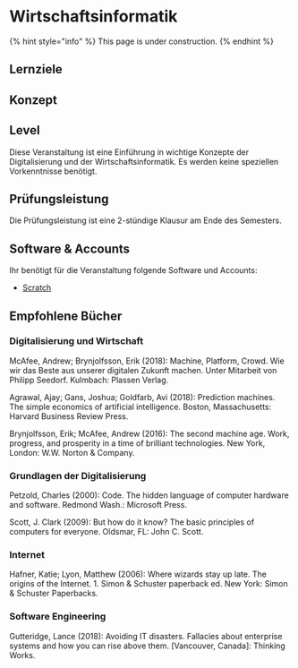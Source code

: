 # Wirtschaftsinformatik

{% hint style="info" %}
This page is under construction.
{% endhint %}

## Lernziele <a id="learning-objectives"></a>

## Konzept <a id="concept"></a>

## Level <a id="level"></a>

Diese Veranstaltung ist eine Einführung in wichtige Konzepte der Digitalisierung und der Wirtschaftsinformatik. Es werden keine speziellen Vorkenntnisse benötigt.

## Prüfungsleistung <a id="examination"></a>

Die Prüfungsleistung ist eine 2-stündige Klausur am Ende des Semesters.

## Software & Accounts <a id="software-and-accounts"></a>

Ihr benötigt für die Veranstaltung folgende Software und Accounts:

* [Scratch](https://scratch.mit.edu/)

## Empfohlene Bücher

### Digitalisierung und Wirtschaft

McAfee, Andrew; Brynjolfsson, Erik \(2018\): Machine, Platform, Crowd. Wie wir das Beste aus unserer digitalen Zukunft machen. Unter Mitarbeit von Philipp Seedorf. Kulmbach: Plassen Verlag.

Agrawal, Ajay; Gans, Joshua; Goldfarb, Avi \(2018\): Prediction machines. The simple economics of artificial intelligence. Boston, Massachusetts: Harvard Business Review Press.

Brynjolfsson, Erik; McAfee, Andrew \(2016\): The second machine age. Work, progress, and prosperity in a time of brilliant technologies. New York, London: W.W. Norton & Company.

### Grundlagen der Digitalisierung

Petzold, Charles \(2000\): Code. The hidden language of computer hardware and software. Redmond Wash.: Microsoft Press.

Scott, J. Clark \(2009\): But how do it know? The basic principles of computers for everyone. Oldsmar, FL: John C. Scott.

### Internet

Hafner, Katie; Lyon, Matthew \(2006\): Where wizards stay up late. The origins of the Internet. 1. Simon & Schuster paperback ed. New York: Simon & Schuster Paperbacks.

### Software Engineering

Gutteridge, Lance \(2018\): Avoiding IT disasters. Fallacies about enterprise systems and how you can rise above them. \[Vancouver, Canada\]: Thinking Works.

### 

